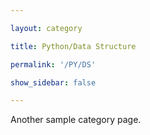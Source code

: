 ```yaml
---

layout: category

title: Python/Data Structure

permalink: '/PY/DS'

show_sidebar: false

---
```


Another sample category page.
